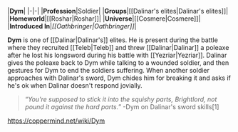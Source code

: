 |**Dym**|
|-|-|
|**Profession**|Soldier|
|**Groups**|[[Dalinar's elites\|Dalinar's elites]]|
|**Homeworld**|[[Roshar\|Roshar]]|
|**Universe**|[[Cosmere\|Cosmere]]|
|**Introduced In**|*[[Oathbringer\|Oathbringer]]*|

**Dym** is one of [[Dalinar\|Dalinar's]] elites.
He is present during the battle where they recruited [[Teleb\|Teleb]] and threw [[Dalinar\|Dalinar]] a poleaxe after he lost his longsword during his battle with [[Yezriar\|Yezriar]]. Dalinar gives the poleaxe back to Dym while talking to a wounded soldier, and then gestures for Dym to end the soldiers suffering. When another soldier approaches with Dalinar's sword, Dym chides him for breaking it and asks if he's ok when Dalinar doesn't respond jovially.

>“*You're supposed to stick it into the squishy parts, Brightlord, not pound it against the hard parts.*”
\-Dym on Dalinar's sword skills[1]




https://coppermind.net/wiki/Dym